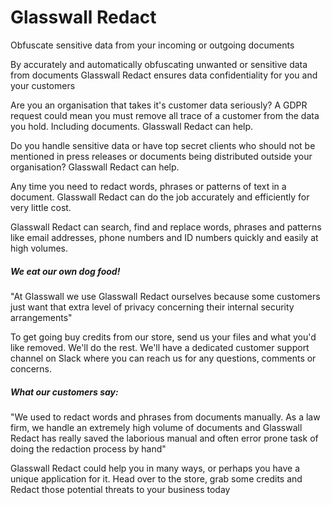 
# Glasswall Redact

Obfuscate sensitive data from your incoming or outgoing documents

By accurately and automatically obfuscating unwanted or sensitive data from documents Glasswall Redact ensures data confidentiality for you and your customers

Are you an organisation that takes it's customer data seriously? A GDPR request could mean you must remove all trace of a customer from the data you hold. Including documents. Glasswall Redact can help.

Do you handle sensitive data or have top secret clients who should not be mentioned in press releases or documents being distributed outside your organisation? Glasswall Redact can help.

Any time you need to redact words, phrases or patterns of text in a document. Glasswall Redact can do the job accurately and efficiently for very little cost.

Glasswall Redact can search, find and replace words, phrases and patterns like email addresses, phone numbers and ID numbers quickly and easily at high volumes.

##### We eat our own dog food!
"At Glasswall we use Glasswall Redact ourselves because some customers just want that extra level of privacy concerning their internal security arrangements"

To get going buy credits from our store, send us your files and what you'd like removed. We'll do the rest. We'll have a dedicated customer support channel on Slack where you can reach us for any questions, comments or concerns.

##### What our customers say:
"We used to redact words and phrases from documents manually. As a law firm, we handle an extremely high volume of documents and Glasswall Redact has really saved the laborious manual and often error prone task of doing the redaction process by hand"

Glasswall Redact could help you in many ways, or perhaps you have a unique application for it. 
Head over to the store, grab some credits and Redact those potential threats to your business today
